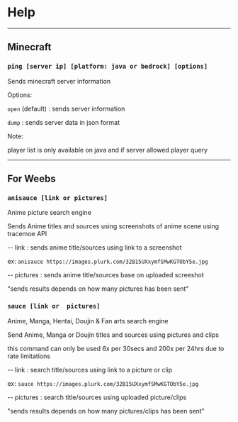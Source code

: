 # Help

-------------------------------------------------------

## Minecraft

### `ping [server ip] [platform: java or bedrock] [options]`

Sends minecraft server information

Options:

`open` (default) : sends server information

`dump` : sends server data in json format

Note:

player list is only available on java and if server allowed player query

-------------------------------------------------------

## For Weebs

### `anisauce [link or pictures]`

Anime picture search engine

Sends Anime titles and sources using screenshots of anime scene using tracemoe API

-- link : sends anime title/sources using link to a screenshot

ex: `anisauce https://images.plurk.com/32B15UXxymfSMwKGTObY5e.jpg`

-- pictures : sends anime title/sources base on uploaded screeshot

"sends results depends on how many pictures has been sent"

### `sauce [link or  pictures]`

Anime, Manga, Hentai, Doujin & Fan arts search engine

Send Anime, Manga or Doujin titles and sources using pictures and clips

this command can only be used 6x per 30secs and 200x per 24hrs due to rate limitations

-- link : search title/sources using link to a picture or clip

ex: `sauce https://images.plurk.com/32B15UXxymfSMwKGTObY5e.jpg`

-- pictures : search title/sources using uploaded picture/clips

"sends results depends on how many pictures/clips has been sent"
